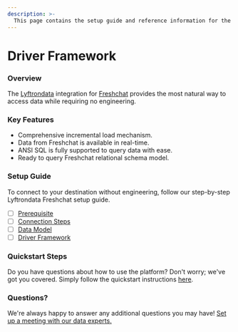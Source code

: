 ```yaml
---
description: >-
  This page contains the setup guide and reference information for the Freshchat source connector.
---
```


# Driver Framework

### Overview

The [Lyftrondata](https://www.lyftrondata.com/) integration for [Freshchat](None) provides the most natural way to access data while requiring no engineering.

### Key Features

* Comprehensive incremental load mechanism.
* Data from Freshchat is available in real-time.&#x20;
* ANSI SQL is fully supported to query data with ease.
* Ready to query Freshchat relational schema model.

### Setup Guide

To connect to your destination without engineering, follow our step-by-step Lyftrondata Freshchat setup guide.

* [ ] [Prerequisite](../prerequisite.md)
* [ ] [Connection Steps](../connection-steps.md)
* [ ] [Data Model](../data-model/erd.md)
* [ ] [Driver Framework](../driver-framework/)

### Quickstart Steps

Do you have questions about how to use the platform? Don't worry; we've got you covered. Simply follow the quickstart instructions [here](../driver-framework/README.md).

### Questions? <a href="#questions" id="questions"></a>

We're always happy to answer any additional questions you may have! [Set up a meeting with our data experts.](https://www.lyftrondata.com/book-a-meeting/)


